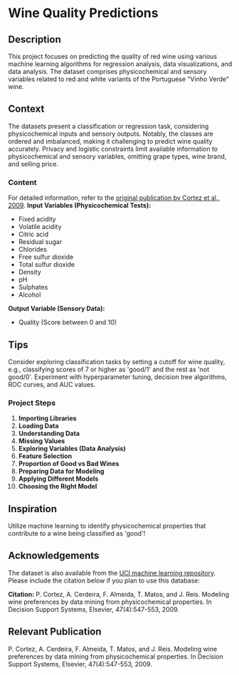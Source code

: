 # Wine Quality Predictions

## Description
This project focuses on predicting the quality of red wine using various machine learning algorithms for regression analysis, data visualizations, and data analysis. The dataset comprises physicochemical and sensory variables related to red and white variants of the Portuguese "Vinho Verde" wine.

## Context
The datasets present a classification or regression task, considering physicochemical inputs and sensory outputs. Notably, the classes are ordered and imbalanced, making it challenging to predict wine quality accurately. Privacy and logistic constraints limit available information to physicochemical and sensory variables, omitting grape types, wine brand, and selling price.

### Content
For detailed information, refer to the [original publication by Cortez et al., 2009](link_to_publication).
**Input Variables (Physicochemical Tests):**
- Fixed acidity
- Volatile acidity
- Citric acid
- Residual sugar
- Chlorides
- Free sulfur dioxide
- Total sulfur dioxide
- Density
- pH
- Sulphates
- Alcohol

**Output Variable (Sensory Data):**
- Quality (Score between 0 and 10)

## Tips
Consider exploring classification tasks by setting a cutoff for wine quality, e.g., classifying scores of 7 or higher as 'good/1' and the rest as 'not good/0'. Experiment with hyperparameter tuning, decision tree algorithms, ROC curves, and AUC values.

### Project Steps
1. **Importing Libraries**
2. **Loading Data**
3. **Understanding Data**
4. **Missing Values**
5. **Exploring Variables (Data Analysis)**
6. **Feature Selection**
7. **Proportion of Good vs Bad Wines**
8. **Preparing Data for Modeling**
9. **Applying Different Models**
10. **Choosing the Right Model**

## Inspiration
Utilize machine learning to identify physicochemical properties that contribute to a wine being classified as 'good'!

## Acknowledgements
The dataset is also available from the [UCI machine learning repository](https://archive.ics.uci.edu/ml/datasets/wine+quality). Please include the citation below if you plan to use this database:

**Citation:** P. Cortez, A. Cerdeira, F. Almeida, T. Matos, and J. Reis. Modeling wine preferences by data mining from physicochemical properties. In Decision Support Systems, Elsevier, 47(4):547-553, 2009.

## Relevant Publication
P. Cortez, A. Cerdeira, F. Almeida, T. Matos, and J. Reis. Modeling wine preferences by data mining from physicochemical properties. In Decision Support Systems, Elsevier, 47(4):547-553, 2009.
